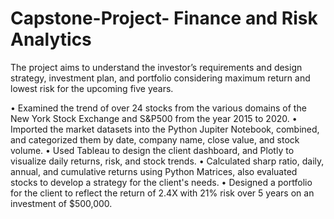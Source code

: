 # Capstone-Project- Finance and Risk Analytics

The project aims to understand the investor’s requirements and design strategy, investment plan, and portfolio considering maximum return and lowest risk for the upcoming five years.

• Examined the trend of over 24 stocks from the various domains of the New York Stock Exchange and S&P500 from the year 2015 to 2020.
• Imported the market datasets into the Python Jupiter Notebook, combined, and categorized them by date, company name, close value, and stock volume.
• Used Tableau to design the client dashboard, and Plotly to visualize daily returns, risk, and stock trends.
• Calculated sharp ratio, daily, annual, and cumulative returns using Python Matrices, also evaluated stocks to develop a strategy for the client's needs.
• Designed a portfolio for the client to reflect the return of 2.4X with 21% risk over 5 years on an investment of $500,000.

